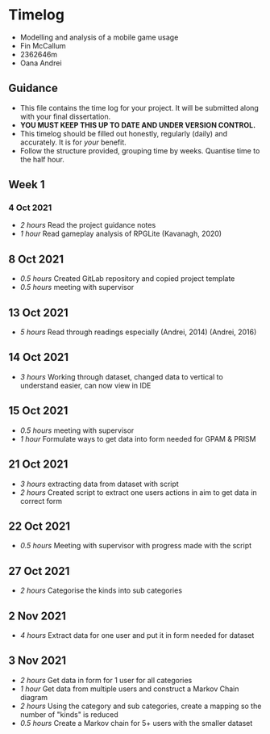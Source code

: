 # Timelog

* Modelling and analysis of a mobile game usage
* Fin McCallum
* 2362646m
* Oana Andrei

## Guidance

* This file contains the time log for your project. It will be submitted along with your final dissertation.
* **YOU MUST KEEP THIS UP TO DATE AND UNDER VERSION CONTROL.**
* This timelog should be filled out honestly, regularly (daily) and accurately. It is for *your* benefit.
* Follow the structure provided, grouping time by weeks.  Quantise time to the half hour.

## Week 1

### 4 Oct 2021

* *2 hours* Read the project guidance notes
* *1 hour* Read gameplay analysis of RPGLite (Kavanagh, 2020)

## 8 Oct 2021

* *0.5 hours* Created GitLab repository and copied project template
* *0.5 hours* meeting with supervisor

## 13 Oct 2021
* *5 hours* Read through readings especially (Andrei, 2014) (Andrei, 2016)

## 14 Oct 2021
* *3 hours* Working through dataset, changed data to vertical to understand easier, can now view in IDE

## 15 Oct 2021
* *0.5 hours* meeting with supervisor
* *1 hour* Formulate ways to get data into form needed for GPAM & PRISM

## 21 Oct 2021
* *3 hours* extracting data from dataset with script
* *2 hours* Created script to extract one users actions in aim to get data in correct form

## 22 Oct 2021
* *0.5 hours* Meeting with supervisor with progress made with the script

## 27 Oct 2021
* *2 hours* Categorise the kinds into sub categories

## 2 Nov 2021
* *4 hours* Extract data for one user and put it in form needed for dataset

## 3 Nov 2021
* *2 hours* Get data in form for 1 user for all categories
* *1 hour* Get data from multiple users and construct a Markov Chain diagram
* *2 hours* Using the category and sub categories, create a mapping so the number of "kinds" is reduced
* *0.5 hours* Create a Markov chain for 5+ users with the smaller dataset